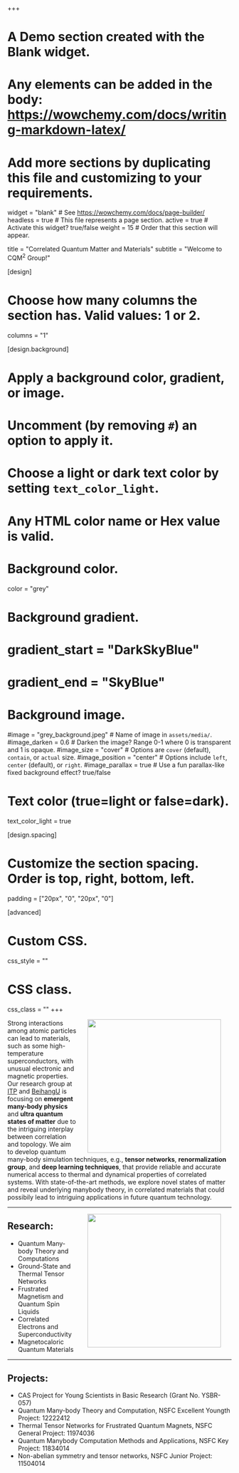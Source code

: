 +++
# A Demo section created with the Blank widget.
# Any elements can be added in the body: https://wowchemy.com/docs/writing-markdown-latex/
# Add more sections by duplicating this file and customizing to your requirements.

widget = "blank"  # See https://wowchemy.com/docs/page-builder/
headless = true  # This file represents a page section.
active = true  # Activate this widget? true/false
weight = 15  # Order that this section will appear.

title = "Correlated Quantum Matter and Materials"
subtitle = "Welcome to CQM<sup>2</sup> Group!"

[design]
  # Choose how many columns the section has. Valid values: 1 or 2.
  columns = "1"

[design.background]
  # Apply a background color, gradient, or image.
  #   Uncomment (by removing `#`) an option to apply it.
  #   Choose a light or dark text color by setting `text_color_light`.
  #   Any HTML color name or Hex value is valid.

  # Background color.
   color = "grey"
  
  # Background gradient.
  # gradient_start = "DarkSkyBlue"
  # gradient_end = "SkyBlue"
  
  # Background image.
  #image = "grey_background.jpeg"  # Name of image in `assets/media/`.
  #image_darken = 0.6  # Darken the image? Range 0-1 where 0 is transparent and 1 is opaque.
  #image_size = "cover"  #  Options are `cover` (default), `contain`, or `actual` size.
  #image_position = "center"  # Options include `left`, `center` (default), or `right`.
  #image_parallax = true  # Use a fun parallax-like fixed background effect? true/false
  
  # Text color (true=light or false=dark).
  text_color_light = true

[design.spacing]
  # Customize the section spacing. Order is top, right, bottom, left.
  padding = ["20px", "0", "20px", "0"]

[advanced]
 # Custom CSS. 
 css_style = ""
 
 # CSS class.
 css_class = ""
+++
<!--- ![WLI](http://shi.buaa.edu.cn/__local/1/D3/F2/D6A6E5196DB06D04CA72D378F8E_9BFD9043_670B.jpeg) --->
<!--- <p align='center'> --->
<!--- <img align='left' src='/img/KeyImage.png' width='230' hspace='30' /> --->
<!--- <img align='left' src='/img/KeyImage3.png' width='320' hspace='30'/> --->
<!--- <img align='left' src='/img/KeyImage2.png' width='405' hspace='30'/> --->
<!--- <p/> --->
<!--- <br/><br/><br/><br/><br/><br/><br/><br/> --->
<!--- <p/> --->

<img align='right' src='/img/group.jpeg' width='300' hspace='24' />

Strong interactions among atomic particles can lead to  materials, such as some high-temperature superconductors, with unusual electronic and magnetic properties. Our research group at [ITP](http://itp.cas.cn) and [BeihangU](https://www.buaa.edu.cn) is focusing on **emergent many-body physics** and **ultra quantum states of matter** due to the intriguing interplay between correlation and topology. We aim to develop quantum many-body simulation techniques, e.g., **tensor networks**, **renormalization group**, and **deep learning techniques**, that provide reliable and accurate numerical access to thermal and dynamical properties of correlated systems. With state-of-the-art methods, we explore novel states of matter and reveal underlying manybody theory, in correlated materials that could possibily lead to intriguing applications in future quantum technology.

***

<img align='right' src='/img/KeyImageE.png' width='300' hspace='24' />

## Research:
+ Quantum Many-body Theory and Computations
+ Ground-State and Thermal Tensor Networks
+ Frustrated Magnetism and Quantum Spin Liquids
+ Correlated Electrons and Superconductivity
+ Magnetocaloric Quantum Materials

****

## Projects:

- CAS Project for Young Scientists in Basic Research (Grant No. YSBR-057)
- Quantum Many-body Theory and Computation, NSFC Excellent Youngth Project: 12222412
- Thermal Tensor Networks for Frustrated Quantum Magnets, NSFC General Project: 11974036
- Quantum Manybody Computation Methods and Applications, NSFC Key Project: 11834014
- Non-abelian symmetry and tensor networks, NSFC Junior Project: 11504014
